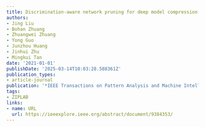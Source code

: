 ```yaml
---
title: Discrimination-aware network pruning for deep model compression
authors:
- Jing Liu
- Bohan Zhuang
- Zhuangwei Zhuang
- Yong Guo
- Junzhou Huang
- Jinhui Zhu
- Mingkui Tan
date: '2021-01-01'
publishDate: '2025-03-14T10:03:28.588361Z'
publication_types:
- article-journal
publication: '*IEEE Transactions on Pattern Analysis and Machine Intelligence*'
tags:
- ZIPLAB
links:
- name: URL
  url: https://ieeexplore.ieee.org/abstract/document/9384353/
---
```

